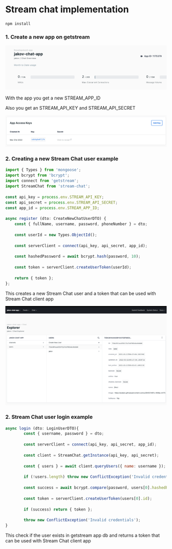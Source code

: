 # Stream chat implementation



```bash
npm install
```

### 1. Create a new app on getstream

![Getstream - new app](./chat.assets/new-app.png)

With the app you get a new STREAM_APP_ID



Also you get an STREAM_API_KEY and STREAM_API_SECRET

![Getstream - new app](./chat.assets/access-key-and-secret.png)


### 2. Creating a new Stream Chat user example

```javascript
import { Types } from 'mongoose';
import bcrypt from 'bcrypt';
import connect from 'getstream';
import StreamChat from 'stream-chat';

const api_key = process.env.STREAM_API_KEY;
const api_secret = process.env.STREAM_API_SECRET;
const app_id = process.env.STREAM_APP_ID;

async register (dto: CreateNewChatUserDTO) {
    const { fullName, username, password, phoneNumber } = dto;

    const userId = new Types.ObjectId();

    const serverClient = connect(api_key, api_secret, app_id);

    const hashedPassword = await bcrypt.hash(password, 10);

    const token = serverClient.createUserToken(userId);

    return { token };
};
```

This creates a new Stream Chat user and a token that can be used with Stream Chat client app

![Getstream - app explorer - db](./chat.assets/stream-chat-db-new-user.png)


### 2. Stream Chat user login example

```javascript
async login (dto: LoginUserDTO){
        const { username, password } = dto;

        const serverClient = connect(api_key, api_secret, app_id);

        const client = StreamChat.getInstance(api_key, api_secret);

        const { users } = await client.queryUsers({ name: username });

        if (!users.length) throw new ConflictException('Invalid credentials');

        const success = await bcrypt.compare(password, users[0].hashedPassword);

        const token = serverClient.createUserToken(users[0].id);

        if (success) return { token }; 
        
        throw new ConflictException('Invalid credentials');
}
```

This check if the user exists in getstream app db and returns a token that can be used with Stream Chat client app











